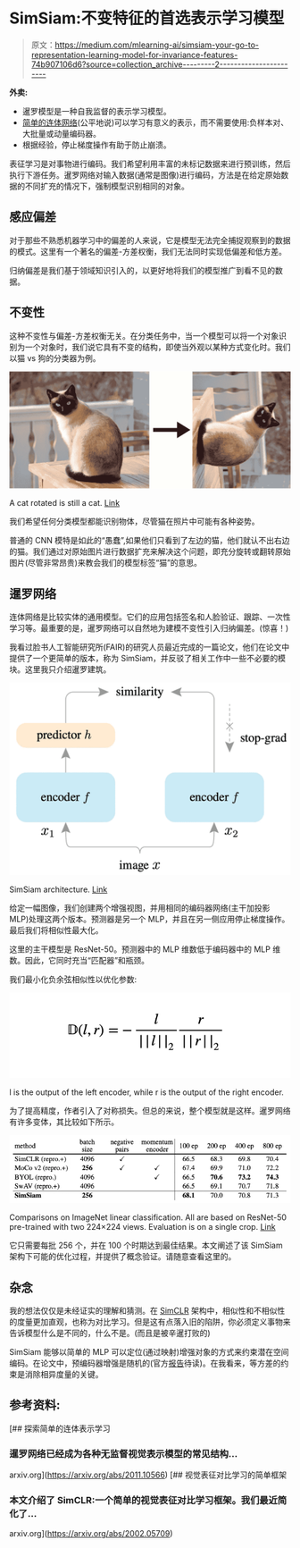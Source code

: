 # SimSiam:不变特征的首选表示学习模型

> 原文：<https://medium.com/mlearning-ai/simsiam-your-go-to-representation-learning-model-for-invariance-features-74b907106d6?source=collection_archive---------2----------------------->

**外卖:**

*   暹罗模型是一种自我监督的表示学习模型。
*   [简单的连体网络](https://arxiv.org/pdf/2011.10566.pdf)(公平地说)可以学习有意义的表示，而不需要使用:负样本对、大批量或动量编码器。
*   根据经验，停止梯度操作有助于防止崩溃。

表征学习是对事物进行编码。我们希望利用丰富的未标记数据来进行预训练，然后执行下游任务。暹罗网络对输入数据(通常是图像)进行编码，方法是在给定原始数据的不同扩充的情况下，强制模型识别相同的对象。

## 感应偏差

对于那些不熟悉机器学习中的偏差的人来说，它是模型无法完全捕捉观察到的数据的模式。这里有一个著名的偏差-方差权衡，我们无法同时实现低偏差和低方差。

归纳偏差是我们基于领域知识引入的，以更好地将我们的模型推广到看不见的数据。

## 不变性

这种不变性与偏差-方差权衡无关。在分类任务中，当一个模型可以将一个对象识别为一个对象时，我们说它具有不变的结构，即使当外观以某种方式变化时。我们以猫 vs 狗的分类器为例。

![](img/a32ec491e0fd39cc5f12e97afee3b920.png)

A cat rotated is still a cat. [Link](https://www.animalshq.com/are-siamese-cats-friendly/)

我们希望任何分类模型都能识别物体，尽管猫在照片中可能有各种姿势。

普通的 CNN 模特是如此的“愚蠢”,如果他们只看到了左边的猫，他们就认不出右边的猫。我们通过对原始图片进行数据扩充来解决这个问题，即充分旋转或翻转原始图片(尽管非常昂贵)来教会我们的模型标签“猫”的意思。

## 暹罗网络

连体网络是比较实体的通用模型。它们的应用包括签名和人脸验证、跟踪、一次性学习等。最重要的是，暹罗网络可以自然地为建模不变性引入归纳偏差。(惊喜！)

我看过脸书人工智能研究所(FAIR)的研究人员最近完成的一篇论文，他们在论文中提供了一个更简单的版本，称为 SimSiam，并反驳了相关工作中一些不必要的模块。这里我只介绍暹罗建筑。

![](img/2658a2fb81f44773eb61229d7f27e830.png)

SimSiam architecture. [Link](https://arxiv.org/pdf/2011.10566.pdf)

给定一幅图像，我们创建两个增强视图，并用相同的编码器网络(主干加投影 MLP)处理这两个版本。预测器是另一个 MLP，并且在另一侧应用停止梯度操作。最后我们将相似性最大化。

这里的主干模型是 ResNet-50。预测器中的 MLP 维数低于编码器中的 MLP 维数。因此，它同时充当“匹配器”和瓶颈。

我们最小化负余弦相似性以优化参数:

![](img/5e3c9d8ee508dca8b234b4b78e546ddc.png)

l is the output of the left encoder, while r is the output of the right encoder.

为了提高精度，作者引入了对称损失。但总的来说，整个模型就是这样。暹罗网络有许多变体，其比较如下所示。

![](img/2bd80c8eccc02751cc70bbc52defb1de.png)

Comparisons on ImageNet linear classification. All are based on ResNet-50 pre-trained with two 224×224 views. Evaluation is on a single crop. [Link](https://arxiv.org/pdf/2011.10566.pdf)

它只需要每批 256 个，并在 100 个时期达到最佳结果。本文阐述了该 SimSiam 架构下可能的优化过程，并提供了概念验证。请随意查看这里的。

## 杂念

我的想法仅仅是未经证实的理解和猜测。在 [SimCLR](https://arxiv.org/pdf/2002.05709.pdf) 架构中，相似性和不相似性的度量更加直观，也称为对比学习。但是这有点落入旧的陷阱，你必须定义事物来告诉模型什么是不同的，什么不是。(而且是被辛暹打败的)

SimSiam 能够以简单的 MLP 可以定位(通过映射)增强对象的方式来约束潜在空间编码。在论文中，预编码器增强是随机的(官方[报告](https://github.com/facebookresearch/simsiam)待读)。在我看来，等方差的约束是消除相异度量的关键。

## 参考资料:

[](https://arxiv.org/abs/2011.10566) [## 探索简单的连体表示学习

### 暹罗网络已经成为各种无监督视觉表示模型的常见结构…

arxiv.org](https://arxiv.org/abs/2011.10566) [](https://arxiv.org/abs/2002.05709) [## 视觉表征对比学习的简单框架

### 本文介绍了 SimCLR:一个简单的视觉表征对比学习框架。我们最近简化了…

arxiv.org](https://arxiv.org/abs/2002.05709)